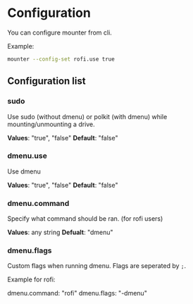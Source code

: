 # Configuration

You can configure mounter from cli.

Example:

```bash
mounter --config-set rofi.use true
```

## Configuration list

### sudo
Use sudo (without dmenu) or polkit (with dmenu) while mounting/unmounting a drive.

**Values**: "true", "false"
**Default**: "false"

### dmenu.use
Use dmenu

**Values**: "true", "false"
**Default**: "false"

### dmenu.command
Specify what command should be ran. (for rofi users)

**Values**: any string
**Defualt**: "dmenu"

### dmenu.flags
Custom flags when running dmenu. Flags are seperated by `;`.

Example for rofi:

dmenu.command: "rofi"
dmenu.flags: "-dmenu"
